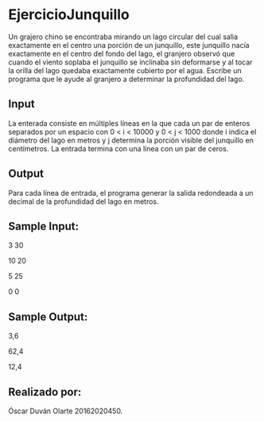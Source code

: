 # EjercicioJunquillo

Un grajero chino se encontraba mirando un lago circular del cual salia exactamente en el centro una porción de un junquillo, este junquillo nacía exactamente en el centro del fondo del lago, el granjero observó que cuando el viento soplaba el junquillo se inclinaba sin deformarse y al tocar la orilla del lago quedaba exactamente cubierto por el agua. Escribe un programa que le ayude al granjero a  determinar la profundidad del lago.

## Input

La enterada consiste en múltiples líneas en la que cada un par de enteros separados por un espacio con 0 < i < 10000 y 0 < j < 1000 donde i indica el diámetro del lago en metros y j determina la porción visible del junquillo en centímetros. La entrada termina con una línea con un par de ceros.

## Output

Para cada línea de entrada, el programa generar la salida redondeada a un decimal de la profundidad del lago en metros.

## Sample Input:

3 30

10 20

5 25

0 0

## Sample Output:

3,6

62,4

12,4

## Realizado por:
Óscar Duván Olarte 20162020450.
